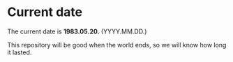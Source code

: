 # Current date

The current date is **1983.05.20.** (YYYY.MM.DD.)

This repository will be good when the world ends, so we will know how long it lasted.